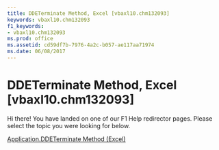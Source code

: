 ```yaml
---
title: DDETerminate Method, Excel [vbaxl10.chm132093]
keywords: vbaxl10.chm132093
f1_keywords:
- vbaxl10.chm132093
ms.prod: office
ms.assetid: cd59df7b-7976-4a2c-b057-ae117aa71974
ms.date: 06/08/2017
---
```



# DDETerminate Method, Excel [vbaxl10.chm132093]

Hi there! You have landed on one of our F1 Help redirector pages. Please select the topic you were looking for below.

[Application.DDETerminate Method (Excel)](http://msdn.microsoft.com/library/f05adf6d-5714-12c4-39ce-af4bc31f4d32%28Office.15%29.aspx)

